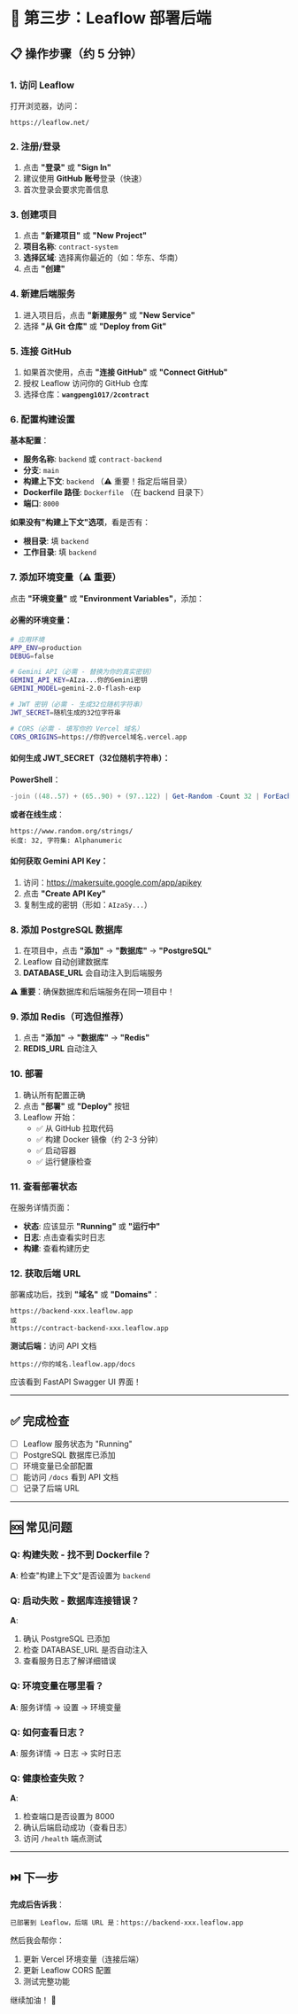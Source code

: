 # 🐳 第三步：Leaflow 部署后端

## 📋 操作步骤（约 5 分钟）

### 1. 访问 Leaflow

打开浏览器，访问：
```
https://leaflow.net/
```

### 2. 注册/登录

1. 点击 **"登录"** 或 **"Sign In"**
2. 建议使用 **GitHub 账号**登录（快速）
3. 首次登录会要求完善信息

### 3. 创建项目

1. 点击 **"新建项目"** 或 **"New Project"**
2. **项目名称**: `contract-system`
3. **选择区域**: 选择离你最近的（如：华东、华南）
4. 点击 **"创建"**

### 4. 新建后端服务

1. 进入项目后，点击 **"新建服务"** 或 **"New Service"**
2. 选择 **"从 Git 仓库"** 或 **"Deploy from Git"**

### 5. 连接 GitHub

1. 如果首次使用，点击 **"连接 GitHub"** 或 **"Connect GitHub"**
2. 授权 Leaflow 访问你的 GitHub 仓库
3. 选择仓库：**`wangpeng1017/2contract`**

### 6. 配置构建设置

**基本配置**：
- **服务名称**: `backend` 或 `contract-backend`
- **分支**: `main`
- **构建上下文**: `backend` （⚠️ 重要！指定后端目录）
- **Dockerfile 路径**: `Dockerfile` （在 backend 目录下）
- **端口**: `8000`

**如果没有"构建上下文"选项**，看是否有：
- **根目录**: 填 `backend`
- **工作目录**: 填 `backend`

### 7. 添加环境变量（⚠️ 重要）

点击 **"环境变量"** 或 **"Environment Variables"**，添加：

#### 必需的环境变量：

```bash
# 应用环境
APP_ENV=production
DEBUG=false

# Gemini API（必需 - 替换为你的真实密钥）
GEMINI_API_KEY=AIza...你的Gemini密钥
GEMINI_MODEL=gemini-2.0-flash-exp

# JWT 密钥（必需 - 生成32位随机字符串）
JWT_SECRET=随机生成的32位字符串

# CORS（必需 - 填写你的 Vercel 域名）
CORS_ORIGINS=https://你的vercel域名.vercel.app
```

#### 如何生成 JWT_SECRET（32位随机字符串）：

**PowerShell**：
```powershell
-join ((48..57) + (65..90) + (97..122) | Get-Random -Count 32 | ForEach-Object {[char]$_})
```

**或者在线生成**：
```
https://www.random.org/strings/
长度: 32, 字符集: Alphanumeric
```

#### 如何获取 Gemini API Key：

1. 访问：https://makersuite.google.com/app/apikey
2. 点击 **"Create API Key"**
3. 复制生成的密钥（形如：`AIzaSy...`）

### 8. 添加 PostgreSQL 数据库

1. 在项目中，点击 **"添加"** → **"数据库"** → **"PostgreSQL"**
2. Leaflow 自动创建数据库
3. **DATABASE_URL** 会自动注入到后端服务

**⚠️ 重要**：确保数据库和后端服务在同一项目中！

### 9. 添加 Redis（可选但推荐）

1. 点击 **"添加"** → **"数据库"** → **"Redis"**
2. **REDIS_URL** 自动注入

### 10. 部署

1. 确认所有配置正确
2. 点击 **"部署"** 或 **"Deploy"** 按钮
3. Leaflow 开始：
   - ✅ 从 GitHub 拉取代码
   - ✅ 构建 Docker 镜像（约 2-3 分钟）
   - ✅ 启动容器
   - ✅ 运行健康检查

### 11. 查看部署状态

在服务详情页面：
- **状态**: 应该显示 **"Running"** 或 **"运行中"**
- **日志**: 点击查看实时日志
- **构建**: 查看构建历史

### 12. 获取后端 URL

部署成功后，找到 **"域名"** 或 **"Domains"**：
```
https://backend-xxx.leaflow.app
或
https://contract-backend-xxx.leaflow.app
```

**测试后端**：访问 API 文档
```
https://你的域名.leaflow.app/docs
```

应该看到 FastAPI Swagger UI 界面！

---

## ✅ 完成检查

- [ ] Leaflow 服务状态为 "Running"
- [ ] PostgreSQL 数据库已添加
- [ ] 环境变量已全部配置
- [ ] 能访问 `/docs` 看到 API 文档
- [ ] 记录了后端 URL

---

## 🆘 常见问题

### Q: 构建失败 - 找不到 Dockerfile？
**A**: 检查"构建上下文"是否设置为 `backend`

### Q: 启动失败 - 数据库连接错误？
**A**: 
1. 确认 PostgreSQL 已添加
2. 检查 DATABASE_URL 是否自动注入
3. 查看服务日志了解详细错误

### Q: 环境变量在哪里看？
**A**: 服务详情 → 设置 → 环境变量

### Q: 如何查看日志？
**A**: 服务详情 → 日志 → 实时日志

### Q: 健康检查失败？
**A**: 
1. 检查端口是否设置为 8000
2. 确认后端启动成功（查看日志）
3. 访问 `/health` 端点测试

---

## ⏭️ 下一步

**完成后告诉我**：
```
已部署到 Leaflow，后端 URL 是：https://backend-xxx.leaflow.app
```

然后我会帮你：
1. 更新 Vercel 环境变量（连接后端）
2. 更新 Leaflow CORS 配置
3. 测试完整功能

继续加油！ 🚀
